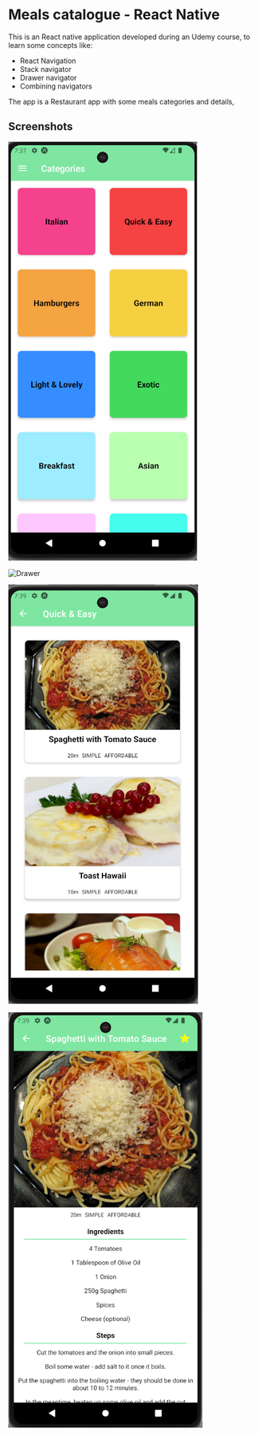 # Meals catalogue - React Native

This is an React native application developed during an Udemy course, to learn some concepts like:

 - React Navigation
 - Stack navigator
 - Drawer navigator
 - Combining navigators

The app is a Restaurant app with some meals categories and details,


## Screenshots

![Categories page](screenshots/Categories.png)

![Drawer](screenshots/Categories_Drawer.png.png)

![Meals](screenshots/Meals.png)

![Meals](screenshots/Meal_Details.png)